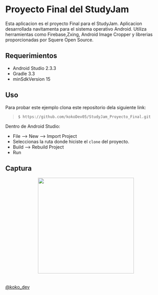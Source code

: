 Proyecto Final del StudyJam
===========================

Esta aplicacion es el proyecto Final para el StudyJam.
Aplicacion desarrollada navitamenta para el sistema operativo Android.
Utiliza herramientas como Firebase,Zxing, Android Image Cropper y librerias proporcionadas por Squere Open Source.


Requerimientos
------------

  * Android Studio 2.3.3
  * Gradle 3.3
  * minSdkVersion 15


Uso
---------
Para probar este ejemplo clona este repositorio dela siguiente link:
>
>     $ https://github.com/kokoDev05/StudyJam_Proyecto_Final.git

Dentro de Android Studio:

* File --> New --> Import Project 
* Seleccionas la ruta donde hiciste el `clone` del proyecto.
* Build --> Rebuild Project
* Run 

Captura
---------

<div align="center">
    <center>
        <img src="/img/image.gif" width="300">
    </center>
</div>
<br><br>
<a href="https://twitter.com/koko_dev" target="_blank">@koko_dev</a>
